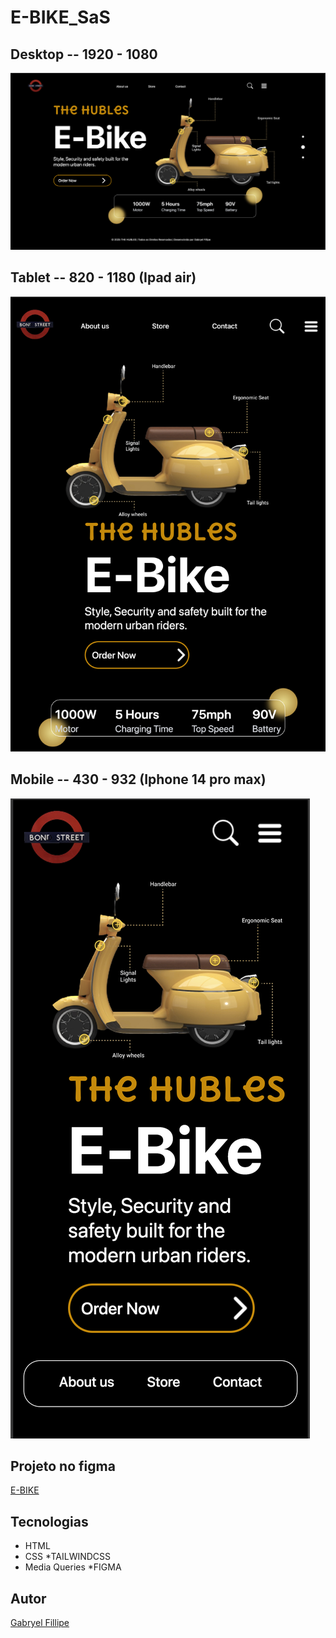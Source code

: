 # E-BIKE_SaS
## Desktop -- 1920 - 1080
![](./img/desktop.png)

## Tablet -- 820 - 1180 (Ipad air) 
![](./img/tablet.png)

## Mobile -- 430 - 932 (Iphone 14 pro max)
![](./img/mobile.png)

## Projeto no figma
[E-BIKE](<https://www.figma.com/design/UJNbDyog58QXP9pEvlWILj/Lima-Atividade-e-bike--Copy-?node-id=0-1&t=h8TBMo8x996KRznm-1>)

## Tecnologias
* HTML
* CSS
*TAILWINDCSS
* Media Queries
*FIGMA


## Autor
[Gabryel Fillipe](<https://www.linkedin.com/in/gabryel-fillipe/>)
